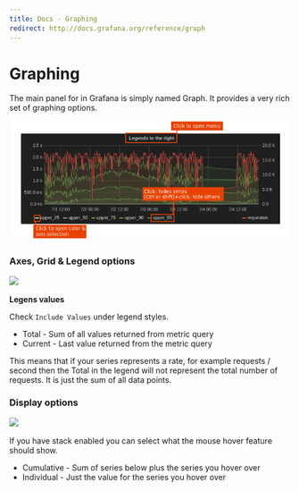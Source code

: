 ```yaml
---
title: Docs - Graphing
redirect: http://docs.grafana.org/reference/graph
---
```


# Graphing

The main panel for in Grafana is simply named Graph. It provides a very rich set of graphing options.

<img src="/assets/img/docs/graph_overview.png" class="no-shadow">

### Axes, Grid & Legend options
![](docs/graph_axes_grid_options.png)

**Legens values**

Check ``Include Values`` under legend styles.

- Total   - Sum of all values returned from metric query
- Current - Last value returned from the metric query

This means that if your series represents a rate, for example requests / second then the Total in the legend will
not represent the total number of requests. It is just the sum of all data points.


### Display options
![](docs/graph_display_styles.png)

If you have stack enabled you can select what the mouse hover feature should show.

- Cumulative - Sum of series below plus the series you hover over
- Individual - Just the value for the series you hover over


